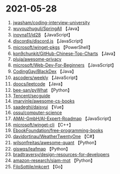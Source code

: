 # 2021-05-28

1. [jwasham/coding-interview-university](https://github.com/jwasham/coding-interview-university) 
2. [wuyouzhuguli/SpringAll](https://github.com/wuyouzhuguli/SpringAll) 【Java】
3. [inoyna11/jd28](https://github.com/inoyna11/jd28) 【JavaScript】
4. [discordjs/discord.js](https://github.com/discordjs/discord.js) 【JavaScript】
5. [microsoft/winget-pkgs](https://github.com/microsoft/winget-pkgs) 【PowerShell】
6. [kon9chunkit/GitHub-Chinese-Top-Charts](https://github.com/kon9chunkit/GitHub-Chinese-Top-Charts) 【Java】
7. [pluja/awesome-privacy](https://github.com/pluja/awesome-privacy) 
8. [microsoft/Web-Dev-For-Beginners](https://github.com/microsoft/Web-Dev-For-Beginners) 【JavaScript】
9. [CodingGay/BlackDex](https://github.com/CodingGay/BlackDex) 【Java】
10. [ascoders/weekly](https://github.com/ascoders/weekly) 【JavaScript】
11. [doocs/leetcode](https://github.com/doocs/leetcode) 【Java】
12. [bee-san/pyWhat](https://github.com/bee-san/pyWhat) 【Python】
13. [Tencent/secguide](https://github.com/Tencent/secguide) 
14. [imarvinle/awesome-cs-books](https://github.com/imarvinle/awesome-cs-books) 
15. [saadeghi/daisyui](https://github.com/saadeghi/daisyui) 【Vue】
16. [ossu/computer-science](https://github.com/ossu/computer-science) 
17. [AMAI-GmbH/AI-Expert-Roadmap](https://github.com/AMAI-GmbH/AI-Expert-Roadmap) 【JavaScript】
18. [microsoft/winget-cli](https://github.com/microsoft/winget-cli) 【C++】
19. [EbookFoundation/free-programming-books](https://github.com/EbookFoundation/free-programming-books) 
20. [davidortinau/WeatherTwentyOne](https://github.com/davidortinau/WeatherTwentyOne) 【C#】
21. [wilsonfreitas/awesome-quant](https://github.com/wilsonfreitas/awesome-quant) 【Python】
22. [giswqs/leafmap](https://github.com/giswqs/leafmap) 【Python】
23. [bradtraversy/design-resources-for-developers](https://github.com/bradtraversy/design-resources-for-developers) 
24. [amazon-research/siam-mot](https://github.com/amazon-research/siam-mot) 【Python】
25. [FiloSottile/mkcert](https://github.com/FiloSottile/mkcert) 【Go】

